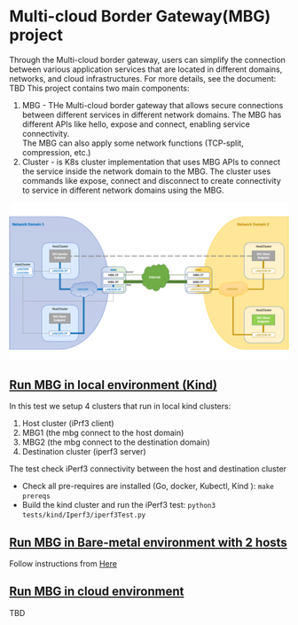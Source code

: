 # Multi-cloud Border Gateway(MBG) project  
Through the Multi-cloud border gateway, users can simplify the connection between various application services that are located in different domains, networks, and cloud infrastructures. 
For more details, see the document: TBD 
This project contains two main components: 
1) MBG - THe Multi-cloud border gateway that allows secure connections between different services in different network domains.
   The MBG has different APIs like hello, expose and connect, enabling service connectivity.  
   The MBG can also apply some network functions (TCP-split, compression, etc.)
2) Cluster - is K8s cluster implementation that uses MBG APIs to connect the service inside the network domain to the MBG.
   The cluster uses commands like expose, connect and disconnect to create connectivity to service in different network domains using the MBG. 

![alt text](./tests/figures/mbg-proto.png)


## <ins>Run MBG in local environment (Kind)<ins>
In this test we setup 4 clusters that run in local kind clusters: 
1) Host cluster (iPrf3 client) 
2) MBG1 (the mbg connect to the host domain) 
3) MBG2 (the mbg connect to the destination domain) 
4) Destination cluster (iperf3 server)

The test check iPerf3 connectivity between the host and destination cluster
* Check all pre-requires  are installed (Go, docker, Kubectl, Kind ): ```make prereqs```
* Build the kind cluster and run the iPerf3 test:
      ```python3 tests/kind/Iperf3/iperf3Test.py```
## <ins>Run MBG in Bare-metal environment with 2 hosts<ins> 
Follow instructions from [Here](tests/bare-metal/commands.txt)

## <ins>Run MBG in cloud environment<ins> 
TBD

